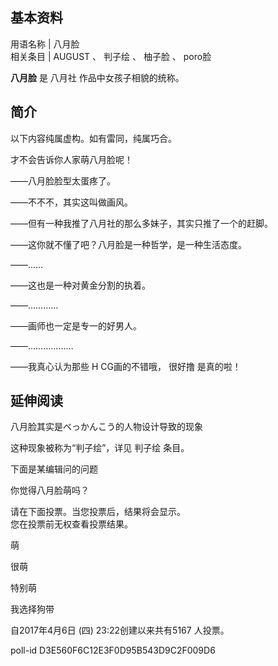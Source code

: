 **基本资料**  
---  
用语名称  |  八月脸   
相关条目  |  AUGUST  、  判子绘  、  柚子脸  、  poro脸   
  
**八月脸** 是  八月社  作品中女孩子相貌的统称。

##  简介

以下内容纯属虚构。如有雷同，纯属巧合。

才不会告诉你人家萌八月脸呢！

——八月脸脸型太蛋疼了。

——不不不，其实这叫做画风。

——但有一种我推了八月社的那么多妹子，其实只推了一个的赶脚。

——这你就不懂了吧？八月脸是一种哲学，是一种生活态度。

——……

——这也是一种对黄金分割的执着。

——…………

——画师也一定是专一的好男人。

——………………

——我真心认为那些  H  CG画的不错哦，  很好撸  是真的啦！

##  延伸阅读

八月脸其实是べっかんこう的人物设计导致的现象

这种现象被称为“判子绘”，详见  判子绘  条目。

下面是某编辑问的问题

你觉得八月脸萌吗？

请在下面投票。当您投票后，结果将会显示。  
您在投票前无权查看投票结果。

萌

很萌

特别萌

我选择狗带

自2017年4月6日 (四) 23:22创建以来共有5167 人投票。

poll-id D3E560F6C12E3F0D95B543D9C2F009D6

  